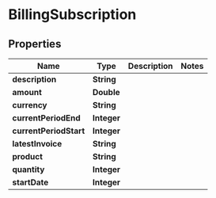 

# BillingSubscription


## Properties

| Name | Type | Description | Notes |
|------------ | ------------- | ------------- | -------------|
|**description** | **String** |  |  |
|**amount** | **Double** |  |  |
|**currency** | **String** |  |  |
|**currentPeriodEnd** | **Integer** |  |  |
|**currentPeriodStart** | **Integer** |  |  |
|**latestInvoice** | **String** |  |  |
|**product** | **String** |  |  |
|**quantity** | **Integer** |  |  |
|**startDate** | **Integer** |  |  |



